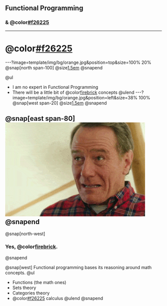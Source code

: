 ## Functional Programming
### & @color[#f26225](Lambdas)
---
# @color[#f26225](DISCLAIMER)
---?image=template/img/bg/orange.jpg&position=top&size=100% 20%
@snap[north span-100]
@size[1.5em](DISCLAIMER)
@snapend

@ul
- I am no expert in Functional Programming
- There will be a little bit of @color[firebrick](math) concepts
@ulend
---?image=template/img/bg/orange.jpg&position=left&size=38% 100%
@snap[west span-20]
@size[1.5em](MATH!?!?!)
@snapend

@snap[east span-80]
![angry](assets/angry-brian-opt.gif)
@snapend
---
@snap[north-west]
### Yes, @color[firebrick](Math).
@snapend

@snap[west]
Functional programming bases its reasoning around math concepts.
@ul
- Functions (the math ones)
- Sets theory
- Categories theory
- @color[#f26225](Lambda) calculus
@ulend
@snapend
